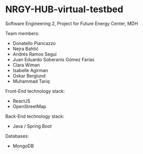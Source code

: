 # NRGY-HUB-virtual-testbed

Software Engineering 2, Project for Future Energy Center, MDH

Team members:
  - Donatello Piancazzo 
  - Nejra Bahtić 
  - Andrés Ramos Segui
  - Juan Eduardo Soberanis Gómez Farías
  - Clara Wiman
  - Isabelle Agirman
  - Oskar Berglund
  - Muhammad Tariq
    
Front-End technology stack:
  - ReactJS
  - OpenStreetMap
  
Back-End technology stack:
  - Java / Spring Boot
  
Databases:
  - MongoDB
